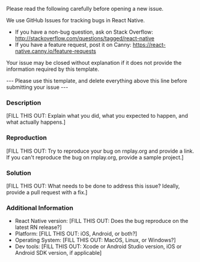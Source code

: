 Please read the following carefully before opening a new issue.

We use GitHub Issues for tracking bugs in React Native.

- If you have a non-bug question, ask on Stack Overflow: http://stackoverflow.com/questions/tagged/react-native
- If you have a feature request, post it on Canny: https://react-native.canny.io/feature-requests

Your issue may be closed without explanation if it does not provide the information required by this template.

--- Please use this template, and delete everything above this line before submitting your issue --- 

### Description

[FILL THIS OUT: Explain what you did, what you expected to happen, and what actually happens.]

### Reproduction

[FILL THIS OUT: Try to reproduce your bug on rnplay.org and provide a link. If you can't reproduce the bug on rnplay.org, provide a sample project.]

### Solution

[FILL THIS OUT: What needs to be done to address this issue? Ideally, provide a pull request with a fix.]

### Additional Information

* React Native version: [FILL THIS OUT: Does the bug reproduce on the latest RN release?]
* Platform: [FILL THIS OUT: iOS, Android, or both?]
* Operating System: [FILL THIS OUT: MacOS, Linux, or Windows?]
* Dev tools: [FILL THIS OUT: Xcode or Android Studio version, iOS or Android SDK version, if applicable]
